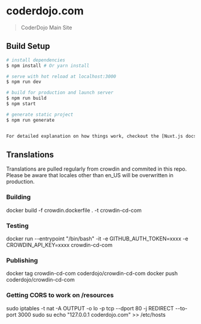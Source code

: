# coderdojo.com

> CoderDojo Main Site

## Build Setup

``` bash
# install dependencies
$ npm install # Or yarn install

# serve with hot reload at localhost:3000
$ npm run dev

# build for production and launch server
$ npm run build
$ npm start

# generate static project
$ npm run generate


For detailed explanation on how things work, checkout the [Nuxt.js docs](https://github.com/nuxt/nuxt.js).
```
## Translations

Translations are pulled regularly from crowdin and commited in this repo. Please be aware that locales other than en_US will be overwritten in production.

### Building

docker build -f crowdin.dockerfile . -t crowdin-cd-com

### Testing

docker run --entrypoint "/bin/bash" -it -e GITHUB_AUTH_TOKEN=xxxx -e CROWDIN_API_KEY=xxxx crowdin-cd-com

### Publishing

docker tag crowdin-cd-com coderdojo/crowdin-cd-com
docker push coderdojo/crowdin-cd-com

### Getting CORS to work on /resources

sudo iptables -t nat -A OUTPUT -o lo -p tcp --dport 80 -j REDIRECT --to-port 3000
sudo su
echo "127.0.0.1  coderdojo.com" >> /etc/hosts

